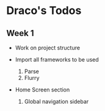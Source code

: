 Draco's Todos
==============

## Week 1
- Work on project structure
- Import all frameworks to be used
  1. Parse
  2. Flurry
  
- Home Screen section
  1. Global navigation sidebar